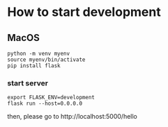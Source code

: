# How to start development

## MacOS
```
python -m venv myenv
source myenv/bin/activate
pip install flask
```

### start server
```
export FLASK_ENV=development
flask run --host=0.0.0.0
```

then, please go to
http://localhost:5000/hello